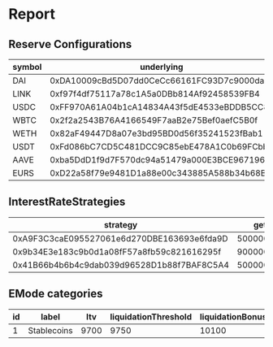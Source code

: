 # Report

## Reserve Configurations

| symbol | underlying | aToken | stableDebtToken | variableDebtToken | decimals | ltv | liquidationThreshold | liquidationBonus | liquidationProtocolFee | reserveFactor | usageAsCollateralEnabled | borrowingEnabled | stableBorrowRateEnabled | supplyCap | borrowCap | debtCeiling | eModeCategory | interestRateStrategy | isActive | isFrozen | isSiloed | isBorrowableInIsolation | isFlashloanable | aTokenImpl | stableDebtTokenImpl | variableDebtTokenImpl |
|---|---|---|---|---|---|---|---|---|---|---|---|---|---|---|---|---|---|---|---|---|---|---|---|---|---|---|
| DAI | 0xDA10009cBd5D07dd0CeCc66161FC93D7c9000da1 | 0x82E64f49Ed5EC1bC6e43DAD4FC8Af9bb3A2312EE | 0xd94112B5B62d53C9402e7A60289c6810dEF1dC9B | 0x8619d80FB0141ba7F184CbF22fd724116D9f7ffC | 18 | 7500 | 8000 | 10500 | 1000 | 1000 | true | true | true | 2000000000 | 0 | 0 | 1 | 0xA9F3C3caE095527061e6d270DBE163693e6fda9D | true | false | false | true | true | 0xf13AE1dBa3E3f723D3dD95eB28660a55794EA9C9 | 0xA46eDc8aEc511F1Fa501B40FFd74b1748652E48e | 0x77FDd840D6a4624C625D4B03AB5cF7Dcf67cd18B |
| LINK | 0xf97f4df75117a78c1A5a0DBb814Af92458539FB4 | 0x191c10Aa4AF7C30e871E70C95dB0E4eb77237530 | 0x89D976629b7055ff1ca02b927BA3e020F22A44e4 | 0x953A573793604aF8d41F306FEb8274190dB4aE0e | 18 | 7000 | 7500 | 11000 | 1000 | 2000 | true | true | false | 350000 | 242249 | 0 | 0 | 0x9b34E3e183c9b0d1a08fF57a8fb59c821616295f | true | false | false | false | true | 0xf13AE1dBa3E3f723D3dD95eB28660a55794EA9C9 | 0xA46eDc8aEc511F1Fa501B40FFd74b1748652E48e | 0x77FDd840D6a4624C625D4B03AB5cF7Dcf67cd18B |
| USDC | 0xFF970A61A04b1cA14834A43f5dE4533eBDDB5CC8 | 0x625E7708f30cA75bfd92586e17077590C60eb4cD | 0x307ffe186F84a3bc2613D1eA417A5737D69A7007 | 0xFCCf3cAbbe80101232d343252614b6A3eE81C989 | 6 | 8000 | 8500 | 10500 | 1000 | 1000 | true | true | true | 2000000000 | 0 | 0 | 1 | 0x41B66b4b6b4c9dab039d96528D1b88f7BAF8C5A4 | true | false | false | true | true | 0xf13AE1dBa3E3f723D3dD95eB28660a55794EA9C9 | 0xA46eDc8aEc511F1Fa501B40FFd74b1748652E48e | 0x77FDd840D6a4624C625D4B03AB5cF7Dcf67cd18B |
| WBTC | 0x2f2a2543B76A4166549F7aaB2e75Bef0aefC5B0f | 0x078f358208685046a11C85e8ad32895DED33A249 | 0x633b207Dd676331c413D4C013a6294B0FE47cD0e | 0x92b42c66840C7AD907b4BF74879FF3eF7c529473 | 8 | 7000 | 7500 | 11000 | 1000 | 2000 | true | true | false | 2100 | 1115 | 0 | 0 | 0x9b34E3e183c9b0d1a08fF57a8fb59c821616295f | true | false | false | false | true | 0xf13AE1dBa3E3f723D3dD95eB28660a55794EA9C9 | 0xA46eDc8aEc511F1Fa501B40FFd74b1748652E48e | 0x77FDd840D6a4624C625D4B03AB5cF7Dcf67cd18B |
| WETH | 0x82aF49447D8a07e3bd95BD0d56f35241523fBab1 | 0xe50fA9b3c56FfB159cB0FCA61F5c9D750e8128c8 | 0xD8Ad37849950903571df17049516a5CD4cbE55F6 | 0x0c84331e39d6658Cd6e6b9ba04736cC4c4734351 | 18 | 8000 | 8250 | 10500 | 1000 | 1000 | true | true | false | 20300 | 11165 | 0 | 0 | 0x9b34E3e183c9b0d1a08fF57a8fb59c821616295f | true | false | false | false | true | 0xf13AE1dBa3E3f723D3dD95eB28660a55794EA9C9 | 0xA46eDc8aEc511F1Fa501B40FFd74b1748652E48e | 0x77FDd840D6a4624C625D4B03AB5cF7Dcf67cd18B |
| USDT | 0xFd086bC7CD5C481DCC9C85ebE478A1C0b69FCbb9 | 0x6ab707Aca953eDAeFBc4fD23bA73294241490620 | 0x70eFfc565DB6EEf7B927610155602d31b670e802 | 0xfb00AC187a8Eb5AFAE4eACE434F493Eb62672df7 | 6 | 7500 | 8000 | 10500 | 1000 | 1000 | true | true | true | 2000000000 | 0 | 500000000 | 1 | 0x41B66b4b6b4c9dab039d96528D1b88f7BAF8C5A4 | true | false | false | true | true | 0xf13AE1dBa3E3f723D3dD95eB28660a55794EA9C9 | 0xA46eDc8aEc511F1Fa501B40FFd74b1748652E48e | 0x77FDd840D6a4624C625D4B03AB5cF7Dcf67cd18B |
| AAVE | 0xba5DdD1f9d7F570dc94a51479a000E3BCE967196 | 0xf329e36C7bF6E5E86ce2150875a84Ce77f477375 | 0xfAeF6A702D15428E588d4C0614AEFb4348D83D48 | 0xE80761Ea617F66F96274eA5e8c37f03960ecC679 | 18 | 5000 | 6500 | 11000 | 1000 | 0 | true | false | false | 2500 | 0 | 0 | 0 | 0x9b34E3e183c9b0d1a08fF57a8fb59c821616295f | true | false | false | false | true | 0xf13AE1dBa3E3f723D3dD95eB28660a55794EA9C9 | 0xA46eDc8aEc511F1Fa501B40FFd74b1748652E48e | 0x77FDd840D6a4624C625D4B03AB5cF7Dcf67cd18B |
| EURS | 0xD22a58f79e9481D1a88e00c343885A588b34b68B | 0x6d80113e533a2C0fe82EaBD35f1875DcEA89Ea97 | 0xF15F26710c827DDe8ACBA678682F3Ce24f2Fb56E | 0x4a1c3aD6Ed28a636ee1751C69071f6be75DEb8B8 | 2 | 6500 | 7000 | 10750 | 1000 | 1000 | true | true | true | 0 | 0 | 500000000 | 1 | 0x41B66b4b6b4c9dab039d96528D1b88f7BAF8C5A4 | true | false | false | false | true | 0xf13AE1dBa3E3f723D3dD95eB28660a55794EA9C9 | 0xA46eDc8aEc511F1Fa501B40FFd74b1748652E48e | 0x77FDd840D6a4624C625D4B03AB5cF7Dcf67cd18B |


## InterestRateStrategies

| strategy | getBaseStableBorrowRate | getStableRateSlope1 | getStableRateSlope2 | optimalStableToTotal | maxStabletoTotalExcess | getBaseVariableBorrowRate | getVariableRateSlope1 | getVariableRateSlope2 | optimalUsageRatio | maxExcessUsageRatio |
|---|---|---|---|---|---|---|---|---|---|---|
| 0xA9F3C3caE095527061e6d270DBE163693e6fda9D | 50000000000000000000000000 | 5000000000000000000000000 | 750000000000000000000000000 | 200000000000000000000000000 | 800000000000000000000000000 | 0 | 40000000000000000000000000 | 750000000000000000000000000 | 800000000000000000000000000 | 200000000000000000000000000 |
| 0x9b34E3e183c9b0d1a08fF57a8fb59c821616295f | 90000000000000000000000000 | 0 | 0 | 200000000000000000000000000 | 800000000000000000000000000 | 0 | 70000000000000000000000000 | 3000000000000000000000000000 | 450000000000000000000000000 | 550000000000000000000000000 |
| 0x41B66b4b6b4c9dab039d96528D1b88f7BAF8C5A4 | 50000000000000000000000000 | 5000000000000000000000000 | 600000000000000000000000000 | 200000000000000000000000000 | 800000000000000000000000000 | 0 | 40000000000000000000000000 | 600000000000000000000000000 | 900000000000000000000000000 | 100000000000000000000000000 |


## EMode categories


| id | label | ltv | liquidationThreshold | liquidationBonus | priceSource |
|---|---|---|---|---|---|
| 1 | Stablecoins | 9700 | 9750 | 10100 | 0x0000000000000000000000000000000000000000 |


